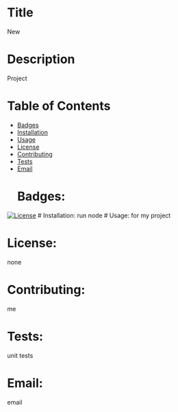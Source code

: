 
  # Title 
  New
  # Description 
  Project
  # Table of Contents

* [Badges](#badges)
* [Installation](#installation)
* [Usage](#usage)
* [License](#license)
* [Contributing](#contributing)
* [Tests](#tests)
* [Email](#email)
  # Badges:
[![License](https://img.shields.io/badge/License-Apache%202.0-blue.svg)](https://opensource.org/licenses/Apache-2.0)
    # Installation:
 run node
    # Usage:
 for my project
  # License:
none
  # Contributing:
me
  # Tests:
unit tests
  # Email:
email